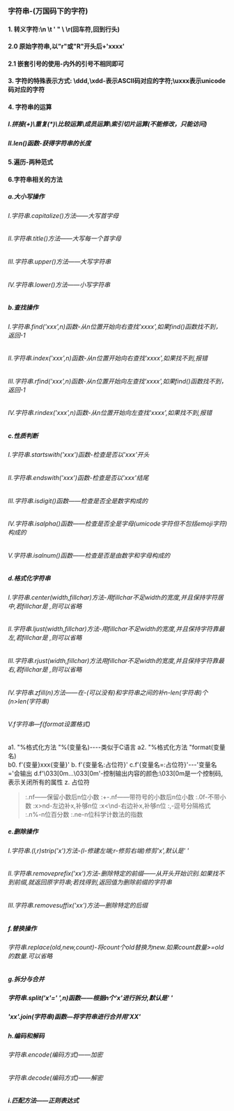 #### 

### 字符串-(万国码下的字符)

#### 1. 转义字符:\n  \t \' \" \\ \r(回车符,回到行头)

#### 2.0 原始字符串,以"r"或"R"开头后+'xxxx'

#### 2.1 嵌套引号的使用-内外的引号不相同即可

#### 3. 字符的特殊表示方式: \ddd,\xdd-表示ASCII码对应的字符;\uxxx表示unicode码对应的字符

#### 4. 字符串的运算

##### I.拼接(+)\重复(*)\比较运算\成员运算\索引切片运算(不能修改，只能访问)

##### II.len()函数-获得字符串的长度

#### 5.遍历-两种范式

#### 6.字符串相关的方法

##### a.大小写操作

###### I.字符串.capitalize()方法——大写首字母

###### II.字符串.title()方法——大写每一个首字母

###### III.字符串.upper()方法——大写字符串

###### IV.字符串.lower()方法——小写字符串

##### b.查找操作

###### I.字符串.find('xxx',n)函数-从n位置开始向右查找'xxxx',如果find()函数找不到，返回-1

###### II.字符串.index('xxx',n)函数-从n位置开始向右查找'xxxx',如果找不到,报错

###### III.字符串.rfind('xxx',n)函数-从n位置开始向左查找'xxxx',如果find()函数找不到，返回-1

###### IV.字符串.rindex('xxx',n)函数-从n位置开始向左查找'xxxx',如果找不到,报错

##### c.性质判断 

###### I.字符串.startswith('xxx')函数-检查是否以'xxx'开头

###### II.字符串.endswith('xxx')函数-检查是否以'xxx'结尾

###### III.字符串.isdigit()函数——检查是否全是数字构成的

###### IV.字符串.isalpha()函数——检查是否全是字母(umicode字符但不包括emoji字符)构成的

###### V.字符串.isalnum()函数——检查是否是由数字和字母构成的

##### d.格式化字符串

###### I.字符串.center(width,fillchar)方法-用fillchar不足width的宽度,并且保持字符居中,若fillchar是  ,则可以省略

###### II.字符串.ljust(width,fillchar)方法-用fillchar不足width的宽度,并且保持字符靠最左,若fillchar是  ,则可以省略

###### III.字符串.rjust(width,fillchar)方法用fillchar不足width的宽度,并且保持字符靠最右,若fillchar是  ,则可以省略

###### IV.字符串.zfill(n)方法——在-(可以没有)和字符串之间的补n-len(字符串)个(n>len(字符串)

###### V.f字符串—f(format设置格式)

a1. "%格式化方法  "%(变量名)----类似于C语言
a2. "%格式化方法  "format(变量名)  
b0. f'{变量}xxx{变量}'
b. f'{变量名:占位符}'
c.f'{变量名=:占位符}'---'变量名='会输出
d.f'\033\[0m...\033\[0m'-控制输出内容的颜色:\033\[0m是一个控制码,表示关闭所有的属性
z. 占位符

>  :.nf——保留小数后n位小数
>  :+-.nf——带符号的小数后n位小数
>  :.0f-不带小数
>  :x>nd-左边补x,补够n位
>  :x<\nd-右边补x,补够n位
>  :,-逗号分隔格式
>  :.n%-n位百分数
>  :.ne-n位科学计数法的指数

##### e.删除操作

###### I.字符串.(l,r)strip('x')方法-(l-修建左端;r-修剪右端)修剪'x',默认是' '

###### II.字符串.removeprefix('xx')方法-删除特定的前缀——从开头开始识别.如果找不到前缀,就返回原字符串;若找得到,返回值为删除前缀的字符串

###### III.字符串.removesuffix('xx')方法—删除特定的后缀

##### f.替换操作

###### 字符串.replace(old,new,count)-将count个old替换为new.如果count数量>=old的数量.可以省略

##### g.拆分与合并

##### 字符串.split('x'=' ',n)函数——根据n个'x'进行拆分,默认是' ' 

##### 'xx'.join(字符串)函数—将字符串进行合并用'XX'

##### h.编码和解码

###### 字符串.encode(编码方式)——加密

###### 字符串.decode(编码方式)——解密

##### i.匹配方法——正则表达式